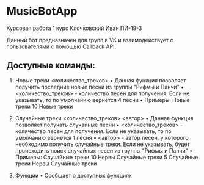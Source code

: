 # MusicBotApp
Курсовая работа 1 курс Клочковский Иван ПИ-19-3

Данный бот предназначен для групп в VK и взаимодействует с пользователями с помощью Callback API.


Доступные команды:
-
1) Новые треки <количество_треков>
• Данная функция позволяет получить последние новые песни из группы "Рифмы и Панчи"
• <количество_треков> - количество песен для получения. Если не указывать, то по умолчанию вернется 4 песни
• Примеры:
Новые треки 10
Новые треки

2) Случайные треки <количество_треков> <автор>
• Данная функция позволяет получать случайные песни
• <количество_треков> - количество песен для получения. Если не указывать, то по умолчанию вернется 1 песня
• <автор> - автор песен, у которого необходимо получить случайные треки. Если не указывать, будет происходить поиск случайных песен из группы "Рифмы и Панчи"
• Примеры:
Случайные треки 10 Нервы
Случайные треки 5
Случайные треки Нервы
Случайные треки

3) Функции
• Сообщает о доступных функциях

